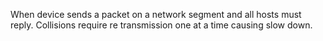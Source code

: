 When device sends a packet on a network segment and all hosts must reply. Collisions require re transmission one at a time causing slow down.